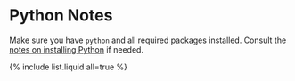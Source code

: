 # Python Notes

Make sure you have `python` and all required packages installed.
Consult the [notes on installing Python](installation.html) if needed.

{% include list.liquid all=true %}
